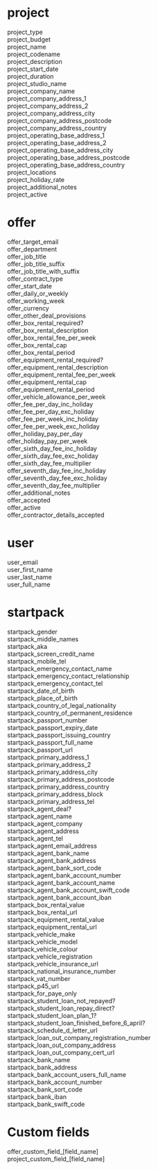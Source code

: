 # project
project_type  
project_budget  
project_name  
project_codename  
project_description  
project_start_date  
project_duration  
project_studio_name  
project_company_name  
project_company_address_1  
project_company_address_2  
project_company_address_city  
project_company_address_postcode  
project_company_address_country  
project_operating_base_address_1  
project_operating_base_address_2  
project_operating_base_address_city  
project_operating_base_address_postcode  
project_operating_base_address_country  
project_locations  
project_holiday_rate  
project_additional_notes  
project_active  

# offer

offer_target_email  
offer_department  
offer_job_title  
offer_job_title_suffix  
offer_job_title_with_suffix  
offer_contract_type  
offer_start_date  
offer_daily_or_weekly  
offer_working_week  
offer_currency  
offer_other_deal_provisions  
offer_box_rental_required?  
offer_box_rental_description  
offer_box_rental_fee_per_week  
offer_box_rental_cap  
offer_box_rental_period  
offer_equipment_rental_required?  
offer_equipment_rental_description  
offer_equipment_rental_fee_per_week  
offer_equipment_rental_cap  
offer_equipment_rental_period  
offer_vehicle_allowance_per_week  
offer_fee_per_day_inc_holiday  
offer_fee_per_day_exc_holiday  
offer_fee_per_week_inc_holiday  
offer_fee_per_week_exc_holiday  
offer_holiday_pay_per_day  
offer_holiday_pay_per_week  
offer_sixth_day_fee_inc_holiday  
offer_sixth_day_fee_exc_holiday  
offer_sixth_day_fee_multiplier  
offer_seventh_day_fee_inc_holiday  
offer_seventh_day_fee_exc_holiday  
offer_seventh_day_fee_multiplier  
offer_additional_notes  
offer_accepted  
offer_active  
offer_contractor_details_accepted  

# user
user_email  
user_first_name  
user_last_name  
user_full_name  

# startpack
startpack_gender  
startpack_middle_names  
startpack_aka  
startpack_screen_credit_name  
startpack_mobile_tel  
startpack_emergency_contact_name  
startpack_emergency_contact_relationship  
startpack_emergency_contact_tel  
startpack_date_of_birth  
startpack_place_of_birth  
startpack_country_of_legal_nationality  
startpack_country_of_permanent_residence  
startpack_passport_number  
startpack_passport_expiry_date  
startpack_passport_issuing_country  
startpack_passport_full_name  
startpack_passport_url  
startpack_primary_address_1  
startpack_primary_address_2  
startpack_primary_address_city  
startpack_primary_address_postcode  
startpack_primary_address_country  
startpack_primary_address_block  
startpack_primary_address_tel  
startpack_agent_deal?  
startpack_agent_name  
startpack_agent_company  
startpack_agent_address  
startpack_agent_tel  
startpack_agent_email_address  
startpack_agent_bank_name  
startpack_agent_bank_address  
startpack_agent_bank_sort_code  
startpack_agent_bank_account_number  
startpack_agent_bank_account_name  
startpack_agent_bank_account_swift_code  
startpack_agent_bank_account_iban  
startpack_box_rental_value  
startpack_box_rental_url  
startpack_equipment_rental_value  
startpack_equipment_rental_url  
startpack_vehicle_make  
startpack_vehicle_model  
startpack_vehicle_colour  
startpack_vehicle_registration  
startpack_vehicle_insurance_url  
startpack_national_insurance_number  
startpack_vat_number  
startpack_p45_url  
startpack_for_paye_only  
startpack_student_loan_not_repayed?  
startpack_student_loan_repay_direct?  
startpack_student_loan_plan_1?  
startpack_student_loan_finished_before_6_april?  
startpack_schedule_d_letter_url  
startpack_loan_out_company_registration_number  
startpack_loan_out_company_address  
startpack_loan_out_company_cert_url  
startpack_bank_name  
startpack_bank_address  
startpack_bank_account_users_full_name  
startpack_bank_account_number  
startpack_bank_sort_code  
startpack_bank_iban  
startpack_bank_swift_code  

# Custom fields

offer_custom_field_[field_name]  
project_custom_field_[field_name]  
